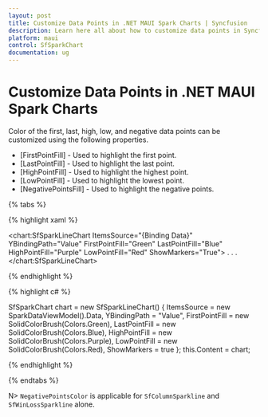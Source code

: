 ```yaml
---
layout: post
title: Customize Data Points in .NET MAUI Spark Charts | Syncfusion
description: Learn here all about how to customize data points in Syncfusion .NET MAUI Spark Charts (SfSparkChart) control and more.
platform: maui
control: SfSparkChart
documentation: ug
---
```


# Customize Data Points in .NET MAUI Spark Charts

Color of the first, last, high, low, and negative data points can be customized using the following properties.

* [FirstPointFill] - Used to highlight the first point.
* [LastPointFill] - Used to highlight the last point.
* [HighPointFill] - Used to highlight the highest point.
* [LowPointFill] - Used to highlight the lowest point.
* [NegativePointsFill] - Used to highlight the negative points.

{% tabs %}

{% highlight xaml %}

<chart:SfSparkLineChart ItemsSource="{Binding Data}" 
                    YBindingPath="Value"
                    FirstPointFill="Green"
                    LastPointFill="Blue"
                    HighPointFill="Purple"
                    LowPointFill="Red"
                    ShowMarkers="True">
. . .
</chart:SfSparkLineChart>

{% endhighlight %}

{% highlight c# %}

SfSparkChart chart = new SfSparkLineChart()
{
    ItemsSource = new SparkDataViewModel().Data,
    YBindingPath = "Value",
    FirstPointFill = new SolidColorBrush(Colors.Green),
    LastPointFill = new SolidColorBrush(Colors.Blue),
    HighPointFill = new SolidColorBrush(Colors.Purple),
    LowPointFill = new SolidColorBrush(Colors.Red),
    ShowMarkers = true
};
this.Content = chart;

{% endhighlight %}

{% endtabs %}

N> `NegativePointsColor` is applicable for `SfColumnSparkline` and `SfWinLossSparkline` alone.
